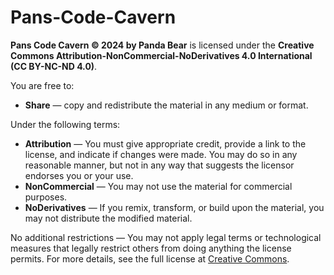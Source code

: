 # Pans-Code-Cavern

**Pans Code Cavern © 2024 by Panda Bear** is licensed under the **Creative Commons Attribution-NonCommercial-NoDerivatives 4.0 International (CC BY-NC-ND 4.0)**.

You are free to:
- **Share** — copy and redistribute the material in any medium or format.

Under the following terms:
- **Attribution** — You must give appropriate credit, provide a link to the license, and indicate if changes were made. You may do so in any reasonable manner, but not in any way that suggests the licensor endorses you or your use.
- **NonCommercial** — You may not use the material for commercial purposes.
- **NoDerivatives** — If you remix, transform, or build upon the material, you may not distribute the modified material.

No additional restrictions — You may not apply legal terms or technological measures that legally restrict others from doing anything the license permits.
For more details, see the full license at [Creative Commons](https://creativecommons.org/licenses/by-nc-nd/4.0/).
